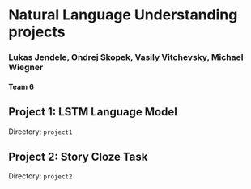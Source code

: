 # Natural Language Understanding projects
### Lukas Jendele, Ondrej Skopek, Vasily Vitchevsky, Michael Wiegner
#### Team 6

## Project 1: LSTM Language Model

Directory: `project1`

## Project 2: Story Cloze Task

Directory: `project2`

